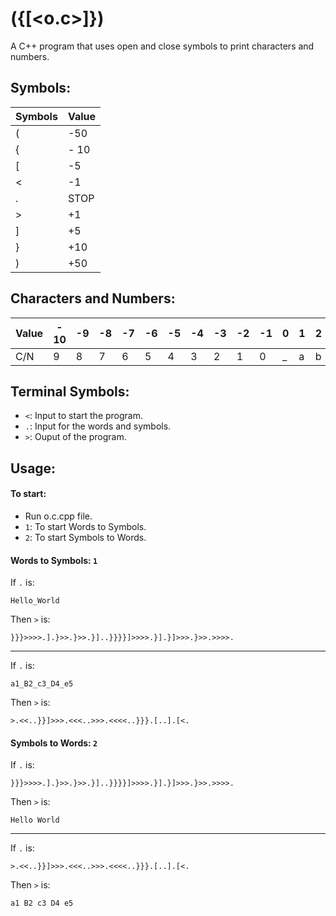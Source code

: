 # ({[<o.c>]})
A C++ program that uses open and close symbols to print characters and numbers.

## Symbols:
| Symbols | Value |
| --- | --- |
| ( | -50
| { | - 10
| [ | -5
| < | -1
| . | STOP
| > | +1
| ] | +5
| } | +10
| ) | +50

## Characters and Numbers:
| Value | - 10 | -9 | -8 | -7 | -6 | -5 | -4 | -3 | -2 | -1 | 0 | 1 | 2 | 3 | 4 | 5 | 6 | 7 | 8 | 9 | 10 | 11 | 12 | 13 | 14 | 15 | 16 | 17 | 18 | 19 | 20 | 21 | 22 | 23 | 24 | 25 | 26 | 27 | 28 | 29 | 30 | 31 | 32 | 33 | 34 | 35 | 36 | 37 | 38 | 39 | 40 | 41 | 42 | 43 | 44 | 45 | 46 | 47 | 48 | 49 | 50 | 51 | 52
| --- | --- | --- | --- | --- | --- | --- | --- | --- | --- | --- | --- | --- | --- | --- | --- | --- | --- | --- | ---  | --- | --- | --- | --- | --- | --- | --- | --- | --- | ---  | --- | --- | --- | --- | --- | --- | --- | --- | --- | ---  | --- | --- | --- | --- | --- | --- | --- | --- | --- | ---  | --- | --- | --- | --- | --- | --- | --- | --- | --- | --- | --- | --- | --- | ---
| C/N | 9 | 8 | 7 | 6 | 5 | 4 | 3 | 2 | 1 | 0 | _ | a | b | c | d | e | f | g | h | i | j | k | l | m | n | o | p | q | r | s | t | u | v | w | x | y | z | A | B | C | D | E | F | G | H | I | J | K | L | M | N | O | P | Q | R | S | T | U | V | W | X | Y | Z

## Terminal Symbols:
- ```<```: Input to start the program.
- ```.```: Input for the words and symbols.
- ```>```: Ouput of the program.

## Usage:
#### To start:
- Run o.c.cpp file.
- ```1```: To start Words to Symbols.
- ```2```: To start Symbols to Words.
#### Words to Symbols: ```1```
If ```.``` is:
```
Hello_World
```
Then ```>``` is:
```
}}}>>>>.].}>>.}>>.}]..}}}}]>>>>.}].}]>>>.}>>.>>>>.
```
---
If ```.``` is:
```
a1_B2_c3_D4_e5
```
Then ```>``` is:
```
>.<<..}}]>>>.<<<..>>>.<<<<..}}}.[..].[<.
```
#### Symbols to Words: ```2```
If ```.``` is:
```
}}}>>>>.].}>>.}>>.}]..}}}}]>>>>.}].}]>>>.}>>.>>>>.
```
Then ```>``` is:
```
Hello World
```
---
If ```.``` is:
```
>.<<..}}]>>>.<<<..>>>.<<<<..}}}.[..].[<.
```
Then ```>``` is:
```
a1 B2 c3 D4 e5
```
